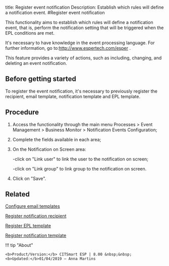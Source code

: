 title: Register event notification
Description: Establish which rules will define a notification event.
#Register event notification

This functionality aims to establish which rules will define a notification
event, that is, perform the notification setting that will be triggered when the
EPL conditions are met.

It's necessary to have knowledge in the event processing language. For further
information, go to:<http://www.espertech.com/esper> .

This feature provides a variety of actions, such as including, changing, and
deleting an event notification.

Before getting started
--------------------------

To register the event notification, it's necessary to previously register the
recipient, email template, notification template and EPL template.

Procedure
-------------

1.  Access the functionality through the main menu Processes \> Event Management
    \> Business Monitor \> Notification Events Configuration;

2.  Complete the fields available in each area;

3.  On the Notification on Screen area:

    -click on "Link user" to link the user to the notification on screen;

    -click on "Link group" to link group to the notification on screen.

1.  Click on "Save".

Related
-------

[Configure email templates](/en-us/citsmart-esp-8/platform-administration/email-settings/email-templates-configure-email-template.html)

[Register notification recipient](/en-us/citsmart-esp-8/processes/event/configuration/register-notification-recipient.html)

[Register EPL template](/en-us/citsmart-esp-8/processes/event/configuration/register-epl-template.html)

[Register notification template](/en-us/citsmart-esp-8/additional-features/communication-and-notification/notification/configuration/template-create.html)


!!! tip "About"

    <b>Product/Version:</b> CITSmart ESP | 8.00 &nbsp;&nbsp;
    <b>Updated:</b>01/04/2019 – Anna Martins
